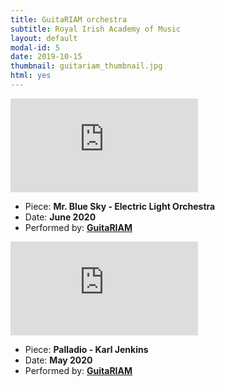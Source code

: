 ```yaml
---
title: GuitaRIAM orchestra
subtitle: Royal Irish Academy of Music
layout: default
modal-id: 5
date: 2019-10-15
thumbnail: guitariam_thumbnail.jpg
html: yes
---
```


<div class='youtube-container'>
	<iframe src="https://www.youtube.com/embed/vJPvugZc-BQ" frameborder="0" allowfullscreen></iframe>
</div>

<ul class="list-inline item-details">
    <li>
        Piece:
        <strong> Mr. Blue Sky - Electric Light Orchestra </strong>
    </li>
    <li>
        Date:
        <strong> June 2020 </strong>
    </li>
    <li>
        Performed by:
        <strong>
            <a href="https://www.riam.ie/short-courses/guitariam">GuitaRIAM</a>
        </strong>
    </li>
</ul>

<div class='youtube-container'>
	<iframe src="https://www.youtube.com/embed/tbPBzh-gsIQ" frameborder="0" allowfullscreen></iframe>
</div>

<ul class="list-inline item-details">
    <li>
        Piece:
        <strong> Palladio - Karl Jenkins </strong>
    </li>
    <li>
        Date:
        <strong> May 2020 </strong>
    </li>
    <li>
        Performed by:
        <strong>
            <a href="https://www.riam.ie/short-courses/guitariam">GuitaRIAM</a>
        </strong>
    </li>
</ul>
